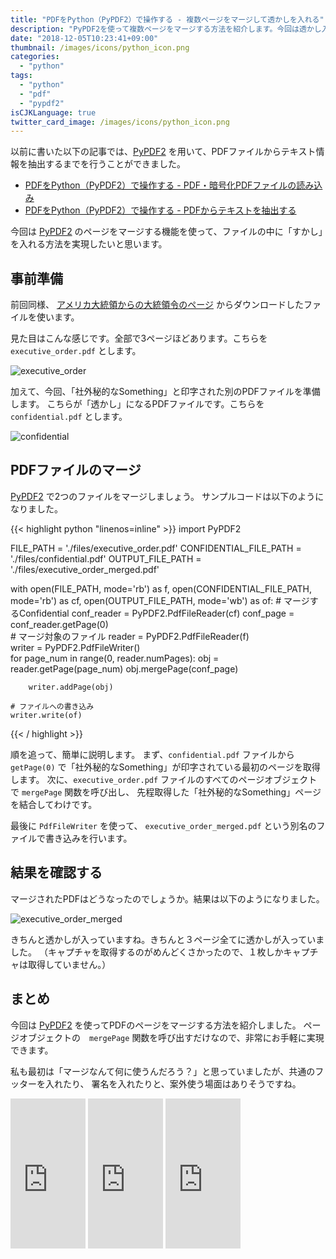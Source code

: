 ```yaml
---
title: "PDFをPython（PyPDF2）で操作する - 複数ページをマージして透かしを入れる"
description: "PyPDF2を使って複数ページをマージする方法を紹介します。今回は透かし入りのPDFを作成するサンプルです。"
date: "2018-12-05T10:23:41+09:00"
thumbnail: /images/icons/python_icon.png
categories:
  - "python"
tags:
  - "python"
  - "pdf"
  - "pypdf2"
isCJKLanguage: true
twitter_card_image: /images/icons/python_icon.png
---
```


以前に書いた以下の記事では、[PyPDF2](https://pythonhosted.org/PyPDF2/index.html) を用いて、PDFファイルからテキスト情報を抽出するまでを行うことができました。

* [PDFをPython（PyPDF2）で操作する - PDF・暗号化PDFファイルの読み込み](/post/python/open-pdf-with-pypdf2/)
* [PDFをPython（PyPDF2）で操作する - PDFからテキストを抽出する](/post/python/extract-text-from-pdf-with-pypdf2/)

今回は [PyPDF2](https://pythonhosted.org/PyPDF2/index.html) のページをマージする機能を使って、ファイルの中に「すかし」を入れる方法を実現したいと思います。

## 事前準備

前回同様、 [アメリカ大統領からの大統領令のページ](https://www.federalregister.gov/presidential-documents/executive-orders) からダウンロードしたファイルを使います。

見た目はこんな感じです。全部で3ページほどあります。こちらを `executive_order.pdf` とします。

![executive_order](/images/20181205/executive_order.png)

加えて、今回、「社外秘的なSomething」と印字された別のPDFファイルを準備します。
こちらが「透かし」になるPDFファイルです。こちらを `confidential.pdf` とします。

![confidential](/images/20181205/confidential_pdf.png)

<!--adsense-->

## PDFファイルのマージ

[PyPDF2](https://pythonhosted.org/PyPDF2/index.html) で2つのファイルをマージしましょう。
サンプルコードは以下のようになりました。

{{< highlight python "linenos=inline" >}}
import PyPDF2

FILE_PATH = './files/executive_order.pdf'
CONFIDENTIAL_FILE_PATH = './files/confidential.pdf'
OUTPUT_FILE_PATH = './files/executive_order_merged.pdf'

with open(FILE_PATH, mode='rb') as f, open(CONFIDENTIAL_FILE_PATH, mode='rb') as cf, open(OUTPUT_FILE_PATH, mode='wb') as of:
    # マージするConfidential
    conf_reader = PyPDF2.PdfFileReader(cf)
    conf_page = conf_reader.getPage(0)    
    # マージ対象のファイル
    reader = PyPDF2.PdfFileReader(f)    
    writer = PyPDF2.PdfFileWriter()    
    for page_num in range(0, reader.numPages):
        obj = reader.getPage(page_num)
        obj.mergePage(conf_page)
        
        writer.addPage(obj)
    
    # ファイルへの書き込み
    writer.write(of)
{{< / highlight >}}

順を追って、簡単に説明します。
まず、`confidential.pdf` ファイルから `getPage(0)` で「社外秘的なSomething」が印字されている最初のページを取得します。
次に、`executive_order.pdf` ファイルのすべてのページオブジェクトで `mergePage` 関数を呼び出し、
先程取得した「社外秘的なSomething」ページを結合してわけです。

最後に `PdfFileWriter` を使って、 `executive_order_merged.pdf` という別名のファイルで書き込みを行います。

<!--adsense-->

## 結果を確認する

マージされたPDFはどうなったのでしょうか。結果は以下のようになりました。

![executive_order_merged](/images/20181205/executive_order_merged_pdf.png)

きちんと透かしが入っていますね。きちんと３ページ全てに透かしが入っていました。
（キャプチャを取得するのがめんどくさかったので、１枚しかキャプチャは取得していません。）

## まとめ

今回は [PyPDF2](https://pythonhosted.org/PyPDF2/index.html) を使ってPDFのページをマージする方法を紹介しました。
ページオブジェクトの　`mergePage` 関数を呼び出すだけなので、非常にお手軽に実現できます。

私も最初は「マージなんて何に使うんだろう？」と思っていましたが、共通のフッターを入れたり、
署名を入れたりと、案外使う場面はありそうですね。


<iframe style="width:120px;height:240px;" marginwidth="0" marginheight="0" scrolling="no" frameborder="0" src="https://rcm-fe.amazon-adsystem.com/e/cm?ref=qf_sp_asin_til&t=soudegesu-22&m=amazon&o=9&p=8&l=as1&IS2=1&detail=1&asins=487311778X&linkId=c147d28e189fdaae2d03d9fa71dd1ea2&bc1=ffffff&lt1=_blank&fc1=333333&lc1=0066c0&bg1=ffffff&f=ifr">
</iframe>
<iframe style="width:120px;height:240px;" marginwidth="0" marginheight="0" scrolling="no" frameborder="0" src="https://rcm-fe.amazon-adsystem.com/e/cm?ref=qf_sp_asin_til&t=soudegesu-22&m=amazon&o=9&p=8&l=as1&IS2=1&detail=1&asins=4873117380&linkId=fffb54546b0abb4066b8c70034e45cee&bc1=ffffff&lt1=_blank&fc1=333333&lc1=0066c0&bg1=ffffff&f=ifr">
</iframe>
<iframe style="width:120px;height:240px;" marginwidth="0" marginheight="0" scrolling="no" frameborder="0" src="https://rcm-fe.amazon-adsystem.com/e/cm?ref=qf_sp_asin_til&t=soudegesu-22&m=amazon&o=9&p=8&l=as1&IS2=1&detail=1&asins=479738946X&linkId=a0f1182a7478439bc70e51d189ec3179&bc1=ffffff&lt1=_blank&fc1=333333&lc1=0066c0&bg1=ffffff&f=ifr">
</iframe>



